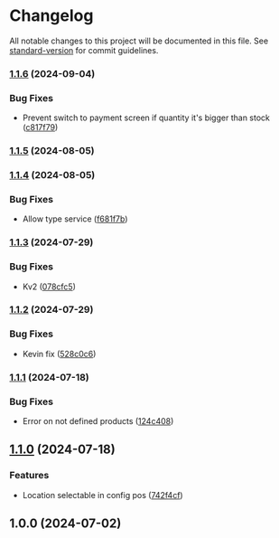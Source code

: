 # Changelog

All notable changes to this project will be documented in this file. See [standard-version](https://github.com/conventional-changelog/standard-version) for commit guidelines.

### [1.1.6](https://github.com/muninmx/premiumbikes/compare/v1.1.5...v1.1.6) (2024-09-04)


### Bug Fixes

* Prevent switch to payment screen if quantity it's bigger than stock ([c817f79](https://github.com/muninmx/premiumbikes/commit/c817f79c5d96cdd8ccbfd2145d82fbbe3803871c))

### [1.1.5](https://github.com/muninmx/premiumbikes/compare/v1.1.4...v1.1.5) (2024-08-05)

### [1.1.4](https://github.com/muninmx/premiumbikes/compare/v1.1.3...v1.1.4) (2024-08-05)


### Bug Fixes

* Allow type service ([f681f7b](https://github.com/muninmx/premiumbikes/commit/f681f7bbffb5c8034ff9261d0ca6c477bc0e7bc8))

### [1.1.3](https://github.com/muninmx/premiumbikes/compare/v1.1.2...v1.1.3) (2024-07-29)


### Bug Fixes

* Kv2 ([078cfc5](https://github.com/muninmx/premiumbikes/commit/078cfc5351914234c20426ad44bdbecfc23b99ea))

### [1.1.2](https://github.com/muninmx/premiumbikes/compare/v1.1.1...v1.1.2) (2024-07-29)


### Bug Fixes

* Kevin fix ([528c0c6](https://github.com/muninmx/premiumbikes/commit/528c0c697706e993e10bd1bf06dda74e27488b6a))

### [1.1.1](https://github.com/tuodoo-modulos/stock_no_negative_pos/compare/v1.1.0...v1.1.1) (2024-07-18)


### Bug Fixes

* Error on not defined products ([124c408](https://github.com/tuodoo-modulos/stock_no_negative_pos/commit/124c40839d65a5d3673952679197750df26cd7cb))

## [1.1.0](https://github.com/tuodoo-modulos/stock_no_negative_pos/compare/v1.0.0...v1.1.0) (2024-07-18)


### Features

* Location selectable in config pos ([742f4cf](https://github.com/tuodoo-modulos/stock_no_negative_pos/commit/742f4cf30d8cd22e8b4ab72b40eb3728a40ca6c2))

## 1.0.0 (2024-07-02)
